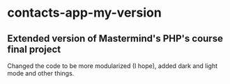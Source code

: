 # contacts-app-my-version
## Extended version of Mastermind's PHP's course final project
Changed the code to be more modularized (I hope), added dark and light mode and other things.
